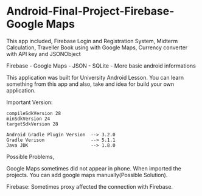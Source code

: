 


# Android-Final-Project-Firebase-Google Maps

This app included, Firebase Login and Registration System, Midterm Calculation, Traveller  Book using with Google Maps, Currency converter with API key and JSONObject

Firebase - Google Maps - JSON  - SQLite - More basic android informations 

This application was built for University Android Lesson. 
You can learn something from this app and also, take and idea for build your own application.

Important Version:

    compileSdkVersion 28
    minSdkVersion 24
    targetSdkVersion 28
    
    Android Gradle Plugin Version  --> 3.2.0
    Gradle Verison                 --> 5.1.1
    Java JDK                       --> 1.8.0
    
Possible Problems,

  Google Maps sometimes did not appear in phone. When imported the projects. You can add google maps manually(Possible Solution). 
  
  Firebase: Sometimes proxy affected the connection with Firebase.
